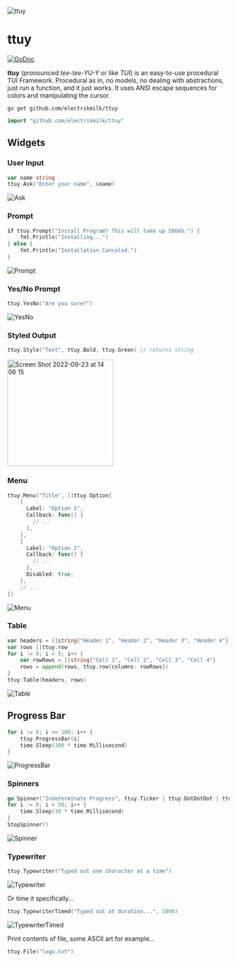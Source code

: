 ![ttuy](https://user-images.githubusercontent.com/4368524/192105220-b950d506-7cd0-43da-ae55-6dc13d249dc0.png)

# ttuy

<p>
    <a href="https://pkg.go.dev/github.com/electrikmilk/ttuy?tab=doc"><img src="https://godoc.org/github.com/golang/gddo?status.svg" alt="GoDoc"></a>
</p>

**ttuy** (pronounced _tee-tee-YU-Y_ or like _TUI_) is an easy-to-use procedural TUI Framework. Procedural as in, no models, no dealing with abstractions, just run a function, and it just works. It uses ANSI escape sequences for colors and manipulating the cursor.

```console
go get github.com/electrikmilk/ttuy
```

```go
import "github.com/electrikmilk/ttuy"
```

## Widgets

### User Input

```go
var name string
ttuy.Ask("Enter your name", &name)
```

![Ask](https://user-images.githubusercontent.com/4368524/192031382-ede561d5-bc1c-4939-aab2-87611db8341c.gif)

### Prompt

```go
if ttuy.Prompt("Install Program? This will take up 586kb.") {
	fmt.Println("Installing...")
} else {
	fmt.Println("Installation Canceled.")
}
```

![Prompt](https://user-images.githubusercontent.com/4368524/192075153-653de8e4-ba7b-4294-8dc2-73bcf264c53a.gif)

### Yes/No Prompt

```go
ttuy.YesNo("Are you sure?")
```

![YesNo](https://user-images.githubusercontent.com/4368524/192075315-f9b87357-94da-4fb5-9184-e292ae941b9d.png)

### Styled Output

```go
ttuy.Style("Text", ttuy.Bold, ttuy.Green) // returns string
```

<img width="240" alt="Screen Shot 2022-09-23 at 14 06 15" src="https://user-images.githubusercontent.com/4368524/192031417-28a22355-fc20-49eb-913a-dcb90155ff07.png">

### Menu

``` go
ttuy.Menu("Title", []ttuy.Option{
    {
      Label: "Option 1",
      Callback: func() {
        // ...
      },
    },
    {
      Label: "Option 2",
      Callback: func() {
        // ...
      },
      Disabled: true,
    },
    // ...
})
```

![Menu](https://user-images.githubusercontent.com/4368524/192031437-b2cf1abe-c7d0-477f-a703-942bc7be290e.gif)

### Table

```go
var headers = []string{"Header 1", "Header 2", "Header 3", "Header 4"}
var rows []ttuy.row
for i := 0; i < 5; i++ {
	var rowRows = []string{"Cell 1", "Cell 2", "Cell 3", "Cell 4"}
	rows = append(rows, ttuy.row{columns: rowRows})
}
ttuy.Table(headers, rows)
```

![Table](https://user-images.githubusercontent.com/4368524/192122215-eaef5af4-e08f-49c3-a401-9c515655dc34.png)

## Progress Bar

```go
for i := 0; i <= 100; i++ {
    ttuy.ProgressBar(i)
    time.Sleep(100 * time.Millisecond)
}
```

![ProgressBar](https://user-images.githubusercontent.com/4368524/192120185-cb9edca5-2fb3-4317-86c6-a8cc4e479770.gif)

### Spinners

```go
go Spinner("Indeterminate Progress", ttuy.Ticker | ttuy.DotDotDot | ttuy.Throbber | ttuy.Blinker)
for i := 0; i < 50; i++ {
    time.Sleep(30 * time.Millisecond)
}
StopSpinner()
```

![Spinner](https://user-images.githubusercontent.com/4368524/192109402-bc6691f9-e988-44de-b249-2c2b0f9a7bd0.png)

### Typewriter

```go
ttuy.Typewriter("Typed out one character at a time")
```

![Typewriter](https://user-images.githubusercontent.com/4368524/192031967-2643fbef-7290-4c0c-8f8e-e538f806472b.gif)

Or time it specifically...

```go
ttuy.TypewriterTimed("Typed out at duration...", 1000)
```

![TypewriterTimed](https://user-images.githubusercontent.com/4368524/192031989-fbb7b350-ddf0-4c84-897e-630e91e292df.gif)

Print contents of file, some ASCII art for example...
```go
ttuy.File("logo.txt")
```

